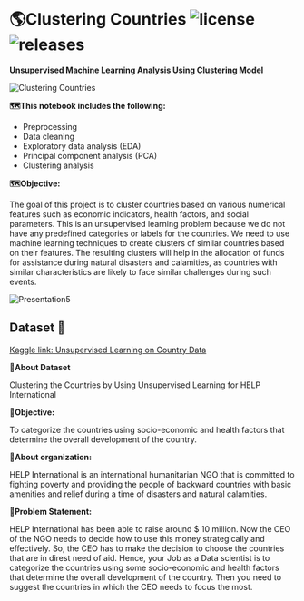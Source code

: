 # 🌎Clustering Countries ![license](https://img.shields.io/github/license/alifrmf/Country-Profiling-Using-PCA-and-Clustering.svg) ![releases](https://img.shields.io/github/release/alifrmf/Country-Profiling-Using-PCA-and-Clustering.svg)

**Unsupervised Machine Learning Analysis Using Clustering Model**

![Clustering Countries](https://user-images.githubusercontent.com/105715834/233062021-27a31cf2-ec26-4721-adef-c484becc0ba2.gif)

**🗺️This notebook includes the following:**

- Preprocessing
- Data cleaning
- Exploratory data analysis (EDA)
- Principal component analysis (PCA)
- Clustering analysis

**🗺️Objective:**

The goal of this project is to cluster countries based on various numerical features such as economic indicators, health factors, and social parameters. This is an unsupervised learning problem because we do not have any predefined categories or labels for the countries. We need to use machine learning techniques to create clusters of similar countries based on their features. The resulting clusters will help in the allocation of funds for assistance during natural disasters and calamities, as countries with similar characteristics are likely to face similar challenges during such events.

![Presentation5](https://github.com/alifrmf/Country-Profiling-Using-PCA-and-Clustering/assets/105715834/9e4719fd-0278-480d-8f0f-b0661fedaeb3)


## Dataset 📔

[Kaggle link: Unsupervised Learning on Country Data](https://www.kaggle.com/datasets/rohan0301/unsupervised-learning-on-country-data)

**📔About Dataset**

Clustering the Countries by Using Unsupervised Learning for HELP International

**📔Objective:**

To categorize the countries using socio-economic and health factors that determine the overall development of the country.
 
**📔About organization:**

HELP International is an international humanitarian NGO that is committed to fighting poverty and providing the people of backward countries with basic amenities and relief during a time of disasters and natural calamities.

**📔Problem Statement:**

HELP International has been able to raise around $ 10 million. Now the CEO of the NGO needs to decide how to use this money strategically and effectively. So, the CEO has to make the decision to choose the countries that are in direst need of aid. Hence, your Job as a Data scientist is to categorize the countries using some socio-economic and health factors that determine the overall development of the country. Then you need to suggest the countries in which the CEO needs to focus the most.
